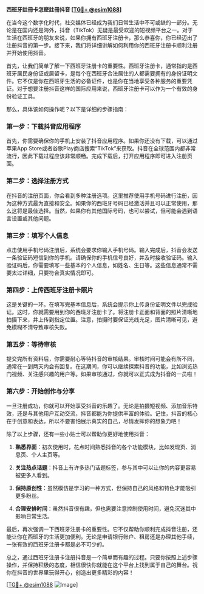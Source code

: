 **西班牙註冊卡怎麽註冊抖音 [[TG💪+ @esim1088](https://t.me/s/esim1088)]**

在当今这个数字化时代，社交媒体已经成为我们日常生活中不可或缺的一部分。无论是在国内还是海外，抖音（TikTok）无疑是最受欢迎的短视频平台之一。对于生活在西班牙的朋友来说，如果你拥有西班牙注册卡，那么恭喜你，你已经迈出了注册抖音的第一步。接下来，我们将详细讲解如何利用你的西班牙注册卡顺利注册并开始使用抖音。

首先，让我们简单了解一下西班牙注册卡的重要性。西班牙注册卡，通常指的是西班牙居民身份证或居留卡，是每个在西班牙合法居住的人都需要拥有的身份证明文件。它不仅是你在西班牙生活的必备证件，也是你在当地享受各种服务的重要凭证。对于想要注册抖音这样的国际应用来说，西班牙注册卡可以作为一个有效的身份验证工具。

那么，具体该如何操作呢？以下是详细的步骤指南：

### 第一步：下载抖音应用程序

首先，你需要确保你的手机上安装了抖音应用程序。如果你还没有下载，可以通过苹果App Store或者谷歌Play商店搜索“TikTok”来获取。抖音在全球范围内都非常流行，因此下载过程应该非常顺畅。完成下载后，打开应用程序即可进入注册页面。

### 第二步：选择注册方式

在抖音的注册页面，你会看到多种注册选项。这里推荐使用手机号码进行注册，因为这种方式最为直接和安全。如果你的西班牙号码已经激活并且可以正常使用，那么这将是最佳选择。当然，如果你有其他国际号码，也可以尝试，但可能会遇到语言设置或其他问题。

### 第三步：填写个人信息

点击使用手机号码注册后，系统会要求你输入手机号码。输入完成后，抖音会发送一条验证码短信到你的手机。请确保你的手机信号良好，并及时接收验证码。输入验证码后，你需要填写一些基本的个人信息，如姓名、生日等。这些信息通常不需要太过详细，只要符合真实情况即可。

### 第四步：上传西班牙注册卡照片

这是关键的一环。在填写完基本信息后，系统会提示你上传身份证明文件以完成验证。这时，你就需要用到你的西班牙注册卡了。将注册卡正面和背面的照片清晰地拍摄下来，并上传到指定位置。注意，拍摄时要保证光线充足，图片清晰可见，避免模糊不清导致审核失败。

### 第五步：等待审核

提交完所有资料后，你需要耐心等待抖音的审核结果。审核时间可能会有所不同，通常在一到两天内会有回复。在这期间，你可以继续探索抖音的功能，比如浏览热门视频、关注感兴趣的用户等。如果审核通过，你就可以正式成为抖音的一员啦！

### 第六步：开始创作与分享

一旦注册成功，你就可以开始享受抖音的乐趣了。无论是拍摄短视频、添加音乐特效，还是与其他用户互动交流，抖音都能为你提供丰富的体验。记住，抖音的核心在于创意和表达，所以不要害怕展示真实的自己，尽情发挥你的想象力吧！

除了以上步骤，还有一些小贴士可以帮助你更好地使用抖音：

1. **熟悉界面**：初次使用时，花点时间熟悉抖音的各个功能模块，比如发现页、消息页、个人主页等。
   
2. **关注热点话题**：抖音上有许多热门话题标签，参与其中可以让你的内容更容易被更多人看到。

3. **保持原创性**：虽然模仿是学习的一种方式，但保持自己的风格和特色才能吸引更多粉丝。

4. **合理安排时间**：虽然抖音很有趣，但也需要注意控制使用时间，避免沉迷其中影响日常生活。

最后，再次强调一下西班牙注册卡的重要性。它不仅帮助你顺利完成抖音注册，还能让你在西班牙的生活更加便利。无论是申请银行账户、租房还是办理其他手续，一张有效的西班牙注册卡都是必不可少的。

总之，通过西班牙注册卡注册抖音是一个简单而有趣的过程。只要你按照上述步骤操作，并保持积极的态度，相信很快你就能在这个平台上找到属于自己的舞台。祝你在抖音的世界里玩得开心，创造出更多精彩的内容！

[[TG💪+ @esim1088](https://t.me/s/esim1088) ![Image](https://i.postimg.cc/4NQfJmqS/Snipaste-2025-05-13-00-14-12.png)]